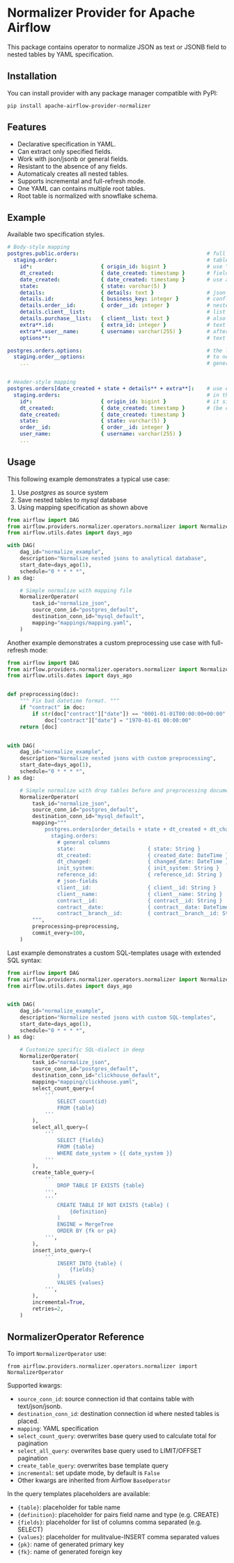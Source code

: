 # Normalizer Provider for Apache Airflow

This package contains operator to normalize JSON as text or JSONB field to nested
tables by YAML specification.


## Installation

You can install provider with any package manager compatible with PyPI:

```
pip install apache-airflow-provider-normalizer
```


## Features

- Declarative specification in YAML.
- Can extract only specified fields.
- Work with json/jsonb or general fields.
- Resistant to the absence of any fields.
- Automaticaly creates all nested tables.
- Supports incremental and full-refresh mode.
- One YAML can contains multiple root tables.
- Root table is normalized with snowflake schema.


## Example

Available two specification styles.

```yaml
# Body-style mapping
postgres.public.orders:                                         # full table name or short is supported
  staging.order:                                                # table can be renamed in destination
    id*:                      { origin_id: bigint }             # use "*" to mark primary key
    dt_created:               { date_created: timestamp }       # fields can be renamed too
    date_created:             { date_created: timestamp }       # use alias for field if changed
    state:                    { state: varchar(5) }
    details:                  { details: text }                 # json-field saved as stringified text
    details.id:               { business_key: integer }         # conflicts can be resolved with dot notation
    details.order__id:        { order__id: integer }            # nested fields can be selected with "__"
    details.client__list:                                       # list will be placed to another table
    details.purchase__list:   { client__list: text }            # also list can be saved as stringified text
    extra**.id:               { extra_id: integer }             # text field containing valid json is accessble with "**"
    extra**.user__name:       { username: varchar(255) }        # after unpacking field is selectable as generic json
    options**:                                                  # text field with json can be unpacked to separate table

postgres.orders.options:                                        # the last field of previous specification is placed
  staging.order__options:                                       # to nested dedicated table with pk/fk relationships
    ...                                                         # generated automaticaly


# Header-style mapping
postgres.orders[date_created + state + details** + extra**]:    # use explicit list of fields to unpacking in header
  staging.orders:                                               # in this case json is merged to top level with generic fields
    id*:                      { origin_id: bigint }             # it simplifies the declaration and makes it clearer
    dt_created:               { date_created: timestamp }       # (be careful with duplicates general and json fields!)
    date_created:             { date_created: timestamp }
    state:                    { state: varchar(5) }
    order__id:                { order__id: integer }
    user_name:                { username: varchar(255) }
    ...
```


## Usage

This following example demonstrates a typical use case:

1. Use *postgres* as source system
1. Save nested tables to *mysql* database
1. Using mapping specification as shown above

```python
from airflow import DAG
from airflow.providers.normalizer.operators.normalizer import NormalizerOperator
from airflow.utils.dates import days_ago

with DAG(
    dag_id="normalize_example",
    description="Normalize nested jsons to analytical database",
    start_date=days_ago(1),
    schedule="0 * * * *",
) as dag:

    # Simple normalize with mapping file
    NormalizerOperator(
        task_id="normalize_json",
        source_conn_id="postgres_default",
        destination_conn_id="mysql_default",
        mapping="mappings/mapping.yaml",
    )
```


Another example demonstrates a custom preprocessing use case with full-refresh mode:

```python
from airflow import DAG
from airflow.providers.normalizer.operators.normalizer import NormalizerOperator
from airflow.utils.dates import days_ago


def preprocessing(doc):
    """ Fix bad datetime format. """
    if "contract" in doc:
        if str(doc["contract"]["date"]) == "0001-01-01T00:00:00+00:00":
            doc["contract"]["date"] = "1970-01-01 00:00:00"
    return [doc]


with DAG(
    dag_id="normalize_example",
    description="Normalize nested jsons with custom preprocessing",
    start_date=days_ago(1),
    schedule="0 * * * *",
) as dag:

    # Simple normalize with drop tables before and preprocessing documents
    NormalizerOperator(
        task_id="normalize_json",
        source_conn_id="postgres_default",
        destination_conn_id="mysql_default",
        mapping="""
            postgres.orders[order_details + state + dt_created + dt_changed]:
              staging.orders:
                # general columns
                state:                       { state: String }
                dt_created:                  { created_date: DateTime }
                dt_changed:                  { changed_date: DateTime }
                init_system:                 { init_system: String }
                reference_id:                { reference_id: String }
                # json-fields
                client__id:                  { client__id: String }
                client__name:                { client__name: String }
                contract__id:                { contract__id: String }
                contract__date:              { contract__date: DateTime }
                contract__branch__id:        { contract__branch__id: String }
        """,
        preprocessing=preprocessing,
        commit_every=100,
    )
```


Last example demonstrates a custom SQL-templates usage with extended SQL syntax:

```python
from airflow import DAG
from airflow.providers.normalizer.operators.normalizer import NormalizerOperator
from airflow.utils.dates import days_ago


with DAG(
    dag_id="normalize_example",
    description="Normalize nested jsons with custom SQL-templates",
    start_date=days_ago(1),
    schedule="0 * * * *",
) as dag:

    # Customize specific SQL-dialect in deep
    NormalizerOperator(
        task_id="normalize_json",
        source_conn_id="postgres_default",
        destination_conn_id="clickhouse_default",
        mapping="mapping/clickhouse.yaml",
        select_count_query=(
            '''
                SELECT count(id)
                FROM {table}
            '''
        ),
        select_all_query=(
            '''
                SELECT {fields}
                FROM {table}
                WHERE date_system > {{ date_system }}
            '''
        ),
        create_table_query=(
            '''
                DROP TABLE IF EXISTS {table}
            ''',
            '''
                CREATE TABLE IF NOT EXISTS {table} (
                    {definition}
                )
                ENGINE = MergeTree
                ORDER BY {fk or pk}
            ''',
        ),
        insert_into_query=(
            '''
                INSERT INTO {table} (
                    {fields}
                )
                VALUES {values}
            ''',
        ),
        incremental=True,
        retries=2,
    )
```


## NormalizerOperator Reference

To import `NormalizerOperator` use:

  `from airflow.providers.normalizer.operators.normalizer import NormalizerOperator`

Supported kwargs:
  * `source_conn_id`: source connection id that contains table with text/json/jsonb.
  * `destination_conn_id`: destination connection id where nested tables is placed.
  * `mapping`: YAML specification
  * `select_count_query`: overwrites base query used to calculate total for pagination
  * `select_all_query`: overwrites base query used to LIMIT/OFFSET pagination
  * `create_table_query`: overwrites base template query
  * `incremental`: set update mode, by default is `False`
  * Other kwargs are inherited from Airflow `BaseOperator`

In the query templates placeholders are available:
  * `{table}`: placeholder for table name
  * `{definition}`: placeholder for pairs field name and type (e.g. CREATE)
  * `{fields}`: placeholder for list of columns comma separated (e.g. SELECT)
  * `{values}`: placeholder for mulitvalue-INSERT comma separated values
  * `{pk}`: name of generated primary key
  * `{fk}`: name of generated foreign key
